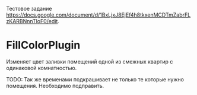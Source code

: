 Тестовое задание https://docs.google.com/document/d/1BxLjxJ8EjEf4h8tkxenMCDTmZabrFLzKARBNnnTloF0/edit.
# FillColorPlugin
Изменяет цвет заливки помещений одной из смежных квартир с одинаковой комнатностью.

TODO: Так же временами подкрашивает не только те которые нужно помещения. Необходимо подправить.
